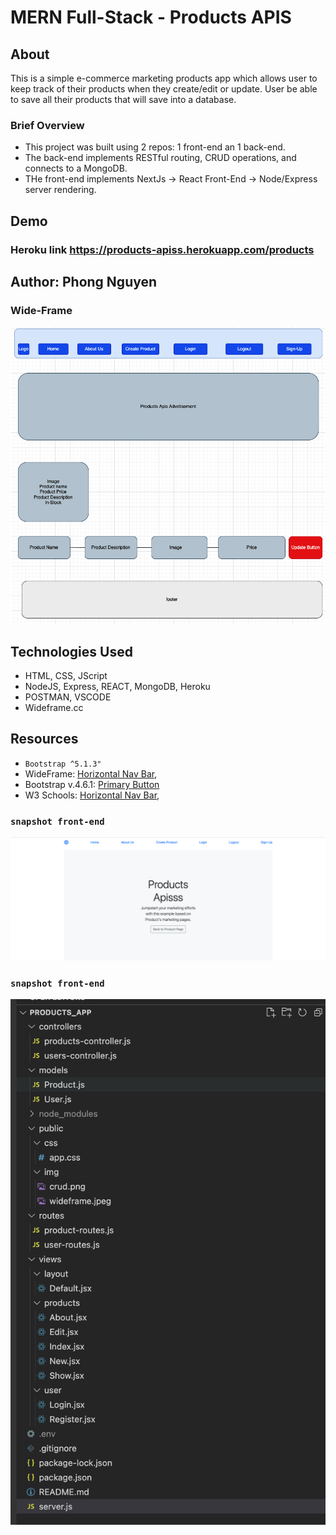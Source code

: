 # MERN Full-Stack - Products APIS

## About 
This is a simple e-commerce marketing products app which allows user to keep track of their products when they create/edit or update. User be able to save all their products that will save into a database.

### Brief Overview
* This project was built using 2 repos: 1 front-end an 1 back-end. 
* The back-end implements RESTful routing, CRUD operations, and connects to a MongoDB. 
* THe front-end implements NextJs -> React Front-End -> Node/Express server rendering.

## Demo
### Heroku link https://products-apiss.herokuapp.com/products 


## Author: Phong Nguyen

### Wide-Frame
<img src="public/img/wideframe.jpeg">

## Technologies Used
* HTML, CSS, JScript
* NodeJS, Express, REACT, MongoDB, Heroku
* POSTMAN, VSCODE
* Wideframe.cc




## Resources
* `Bootstrap ^5.1.3"`
* WideFrame: [Horizontal Nav Bar](https://app.diagrams.net/),
* Bootstrap v.4.6.1: [Primary Button](https://getbootstrap.com/docs/4.6/components/buttons/)
* W3 Schools: [Horizontal Nav Bar](https://www.w3schools.com/css/css_navbar_horizontal.asp),

### `snapshot front-end`
<img src="public/img/front-end.jpeg">

### `snapshot front-end`
<img src="public/img/backend.jpeg">


